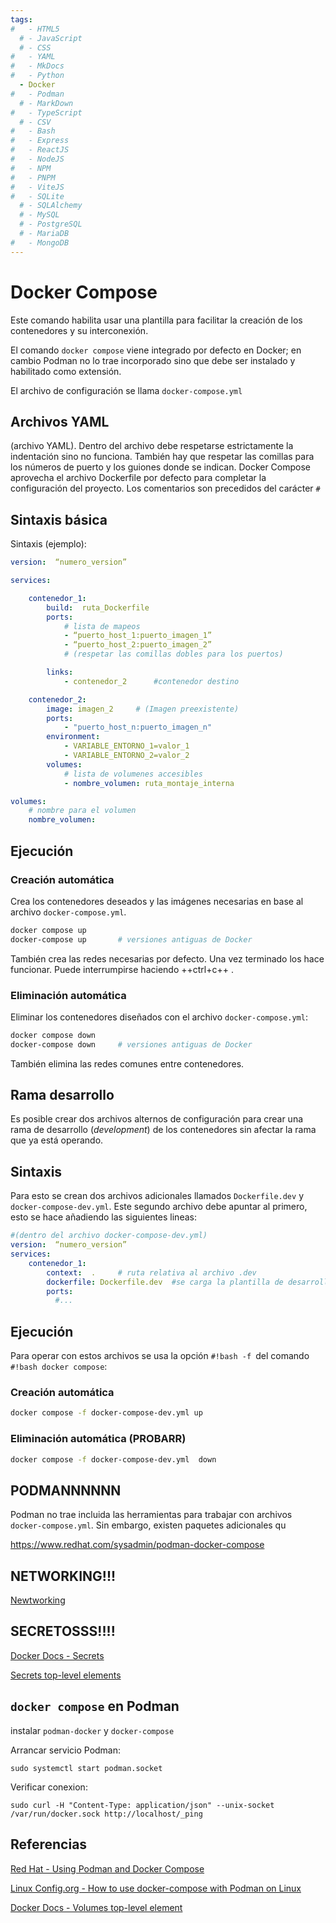 ```yaml
---
tags:
#   - HTML5
  # - JavaScript
  # - CSS
#   - YAML
#   - MkDocs
#   - Python
  - Docker
#   - Podman
  # - MarkDown
#   - TypeScript
  # - CSV
#   - Bash
#   - Express
#   - ReactJS
#   - NodeJS
#   - NPM
#   - PNPM
#   - ViteJS
#   - SQLite
  # - SQLAlchemy
  # - MySQL
  # - PostgreSQL
  # - MariaDB
#   - MongoDB
---
```






# Docker Compose


Este comando habilita usar una plantilla para facilitar  la creación de los contenedores y su interconexión. 

El comando `docker compose` viene integrado por defecto en Docker;
en cambio Podman no lo trae incorporado sino que debe ser instalado y habilitado como extensión.

El archivo de configuración se llama `docker-compose.yml`   


## Archivos YAML

(archivo YAML).
Dentro del archivo debe respetarse estrictamente la indentación sino no funciona.
También hay que respetar las comillas para los números de puerto y los guiones donde se indican. 
Docker Compose aprovecha el archivo Dockerfile por defecto para completar la configuración del proyecto.
Los comentarios son precedidos del carácter `#`

## Sintaxis básica

Sintaxis (ejemplo):
```yaml
version:  “numero_version”

services:

	contenedor_1:
		build:  ruta_Dockerfile 
		ports:
			# lista de mapeos
			- “puerto_host_1:puerto_imagen_1”
			- “puerto_host_2:puerto_imagen_2” 
			# (respetar las comillas dobles para los puertos)

		links:
 			- contenedor_2 		#contenedor destino

	contenedor_2:
		image: imagen_2		# (Imagen preexistente)
		ports: 
			- "puerto_host_n:puerto_imagen_n"
		environment:
			- VARIABLE_ENTORNO_1=valor_1
			- VARIABLE_ENTORNO_2=valor_2
		volumes:
			# lista de volumenes accesibles 
			- nombre_volumen: ruta_montaje_interna 

volumes:
	# nombre para el volumen 
	nombre_volumen: 
```

## Ejecución

### Creación automática



Crea los contenedores deseados y las imágenes necesarias en base al archivo `docker-compose.yml`. 
```bash
docker compose up
docker-compose up		# versiones antiguas de Docker
```

También crea las redes necesarias por defecto.
Una vez terminado los hace funcionar. 
Puede interrumpirse haciendo  ++ctrl+c++ .

### Eliminación automática


Eliminar los contenedores diseñados con el archivo `docker-compose.yml`:
```bash
docker compose down
docker-compose down		# versiones antiguas de Docker
```
También elimina las redes comunes entre contenedores.




## Rama desarrollo

Es posible crear dos archivos alternos de configuración para crear una rama de desarrollo (*development*) de los contenedores sin afectar la rama que ya está operando. 


## Sintaxis

Para esto se crean dos archivos adicionales llamados `Dockerfile.dev` y `docker-compose-dev.yml`.
Este segundo archivo debe apuntar al primero, esto se hace añadiendo las siguientes lineas:
```yaml hl_lines="5-6"
#(dentro del archivo docker-compose-dev.yml)
version:  “numero_version”
services:
	contenedor_1:
		context:  .  	# ruta relativa al archivo .dev
		dockerfile: Dockerfile.dev  #se carga la plantilla de desarrollo
		ports:
		  #...
```

## Ejecución

Para operar con estos archivos se usa la opción `#!bash -f `del comando `#!bash docker compose`:

### Creación automática


```bash
docker compose -f docker-compose-dev.yml up
```


### Eliminación automática (PROBARR)


```bash
docker compose -f docker-compose-dev.yml  down
```











## PODMANNNNNN

Podman no trae incluida las herramientas para trabajar con archivos `docker-compose.yml`.
Sin embargo, existen paquetes adicionales qu



https://www.redhat.com/sysadmin/podman-docker-compose



## NETWORKING!!!


[Newtworking](https://docs.docker.com/compose/how-tos/networking/)


## SECRETOSSS!!!!

[Docker Docs - Secrets ](https://docs.docker.com/compose/how-tos/use-secrets/)

[Secrets top-level elements](https://docs.docker.com/reference/compose-file/secrets/)

## `docker compose` en Podman



instalar `podman-docker` y `docker-compose`


Arrancar servicio Podman:

    sudo systemctl start podman.socket

Verificar conexion:

    sudo curl -H "Content-Type: application/json" --unix-socket /var/run/docker.sock http://localhost/_ping




## Referencias

[Red Hat - Using Podman and Docker Compose](https://www.redhat.com/sysadmin/podman-docker-compose)

[Linux Config.org - How to use docker-compose with Podman on Linux](https://linuxconfig.org/how-to-use-docker-compose-with-podman-on-linux)





[Docker Docs - Volumes top-level element](https://docs.docker.com/reference/compose-file/volumes/)